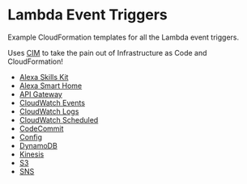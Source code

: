 # Lambda Event Triggers
Example CloudFormation templates for all the Lambda event triggers.

Uses [CIM](https://www.npmjs.com/package/cim) to take the pain out of Infrastructure as Code and CloudFormation!

- [Alexa Skills Kit](../../../serverless-demo/tree/master/alexa-skills-kit)
- [Alexa Smart Home](../../../serverless-demo/tree/master/alexa-smart-home)
- [API Gateway](../../../serverless-demo/tree/master/api-gateway)
- [CloudWatch Events](../../../serverless-demo/tree/master/cloudwatch-events)
- [CloudWatch Logs](../../../serverless-demo/tree/master/cloudwatch-logs)
- [CloudWatch Scheduled](../../../serverless-demo/tree/master/cloudwatch-scheduled)
- [CodeCommit](../../../serverless-demo/tree/master/codecommit)
- [Config](../../../serverless-demo/tree/master/config)
- [DynamoDB](../../../serverless-demo/tree/master/dynamo)
- [Kinesis](../../../serverless-demo/tree/master/kinesis)
- [S3](../../../serverless-demo/tree/master/s3)
- [SNS](../../../serverless-demo/tree/master/sns)
